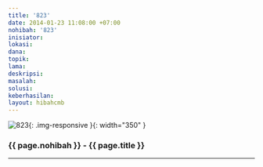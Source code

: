 ```yaml
---
title: '823'
date: 2014-01-23 11:08:00 +07:00
nohibah: '823'
inisiator: 
lokasi: 
dana: 
topik: 
lama: 
deskripsi: 
masalah: 
solusi: 
keberhasilan: 
layout: hibahcmb
---
```


![823](/static/img/hibahcmb/823.png){: .img-responsive }{: width="350" }

### {{ page.nohibah }} - {{ page.title }}

---
